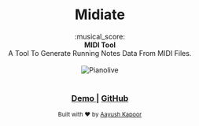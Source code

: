 <h1 align="center">
  <br> Midiate
</h1>

<div align="center">
  :musical_score:
</div>
<div align="center">
  <strong>MIDI Tool</strong>
</div>
<div align="center">
  A Tool To Generate Running Notes Data From MIDI Files.
</div>

<br>

<div align="center">
  <img src="https://i.imgur.com/nDYo6bW.png" alt="Pianolive" style="margin-bottom: 1rem">
</div>

<div align="center">
  <h3>
    <a href="http://procliveteem.github.io/midiate">
      Demo
    </a>
    <span> | </span>
    <a href="https://github.com/procliveteem/midiate">
      GitHub
    </a>
  </h3>
</div>

<div align="center">
  <sub>Built with ❤︎ by
    <a href="https://github.com/xeoneux">Aayush Kapoor</a>
</div>
